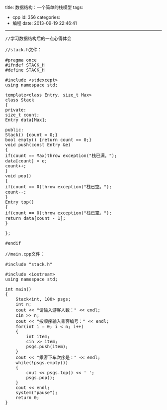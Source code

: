title: 数据结构：一个简单的栈模型
tags:
  - cpp
id: 356
categories:
  - 编程
date: 2013-09-19 22:46:41
---

<pre>
//学习数据结构后的一点心得体会

//stack.h文件：

#pragma once
#ifndef STACK_H
#define STACK_H

#include &lt;stdexcept&gt;
using namespace std;

template&lt;class Entry, size_t Max&gt;
class Stack
{
private:
size_t count;
Entry data[Max];

public:
Stack() {count = 0;}
bool empty() {return count == 0;}
void push(const Entry &amp;e)
{
if(count == Max)throw exception("栈已满。");
data[count] = e;
count++;
}
void pop()
{
if(count == 0)throw exception("栈已空。");
count--;
}
Entry top()
{
if(count == 0)throw exception("栈已空。");
return data[count - 1];
}

};

#endif

//main.cpp文件：

#include "stack.h"

#include &lt;iostream&gt;
using namespace std;

int main()
{
	Stack&lt;int, 100&gt; psgs;
	int n;
	cout &lt;&lt; "请输入游客人数：" &lt;&lt; endl;
 	cin &gt;&gt; n;
	cout &lt;&lt; "按顺序输入乘客编号：" &lt;&lt; endl;
	for(int i = 0; i &lt; n; i++)
 	{
 		int item;
 		cin &gt;&gt; item;
		psgs.push(item);
	}
	cout &lt;&lt; "乘客下车次序是：" &lt;&lt; endl;
	while(!psgs.empty())
	{
		cout &lt;&lt; psgs.top() &lt;&lt; ' ';
		psgs.pop();
	}
	cout &lt;&lt; endl;
	system("pause");
	return 0;
}
</pre>